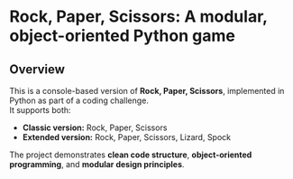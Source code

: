 # Rock, Paper, Scissors: A modular, object-oriented Python game

## Overview
This is a console-based version of **Rock, Paper, Scissors**, implemented in Python as part of a coding challenge.  
It supports both:
- **Classic version:** Rock, Paper, Scissors  
- **Extended version:** Rock, Paper, Scissors, Lizard, Spock  

The project demonstrates **clean code structure**, **object-oriented programming**, and **modular design principles**.
